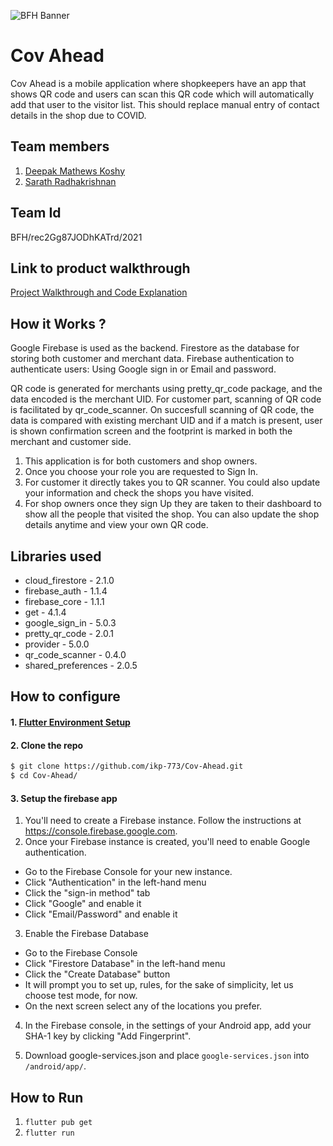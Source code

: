 ![BFH Banner](https://trello-attachments.s3.amazonaws.com/542e9c6316504d5797afbfb9/542e9c6316504d5797afbfc1/39dee8d993841943b5723510ce663233/Frame_19.png)
# Cov Ahead
Cov Ahead is a mobile application where shopkeepers have an app that shows QR code and users can scan this QR code which will automatically add that user to the visitor list. This should replace manual entry of contact details in the shop due to COVID. 
## Team members
1. [Deepak Mathews Koshy](https://github.com/deepakmkoshy)
2. [Sarath Radhakrishnan
](https://github.com/sarathradhakrishnan)
## Team Id
 BFH/rec2Gg87JODhKATrd/2021
## Link to product walkthrough

[Project Walkthrough and Code Explanation](https://drive.google.com/file/d/1OithQH27MtdlVbcdTT7XVf-w-Pw7sG4E/view?usp=sharing)

## How it Works ?

Google Firebase is used as the backend. Firestore as the database for storing both customer and merchant data. Firebase authentication to authenticate users: Using Google sign in or Email and password.

QR code is generated for merchants using pretty_qr_code package, and the data encoded is the merchant UID. For customer part, scanning of QR code is facilitated by qr_code_scanner. On succesfull scanning of QR code, the data is compared with existing merchant UID and if a match is present, user is shown confirmation screen and the footprint is marked in both the merchant and customer side.

1. This application is for both customers and shop owners.
2. Once you choose your role you are requested to Sign In. 
3. For customer it directly takes you to QR scanner. You could also update your information and check the shops you have visited.
4. For shop owners once they sign Up they are taken to their dashboard to show all the people that visited the shop. You can also update the shop details anytime and view your own QR code.

## Libraries used
- cloud_firestore -  2.1.0
- firebase_auth - 1.1.4
- firebase_core - 1.1.1
- get - 4.1.4
- google_sign_in - 5.0.3
- pretty_qr_code - 2.0.1
- provider - 5.0.0
- qr_code_scanner - 0.4.0
- shared_preferences - 2.0.5

## How to configure

#### 1. [Flutter Environment Setup](https://flutter.dev/docs/get-started/install)

#### 2. Clone the repo

```sh
$ git clone https://github.com/ikp-773/Cov-Ahead.git
$ cd Cov-Ahead/
```

#### 3. Setup the firebase app

1. You'll need to create a Firebase instance. Follow the instructions at https://console.firebase.google.com.
2. Once your Firebase instance is created, you'll need to enable Google authentication.

* Go to the Firebase Console for your new instance.
* Click "Authentication" in the left-hand menu
* Click the "sign-in method" tab
* Click "Google" and enable it
* Click "Email/Password" and enable it

3. Enable the Firebase Database
* Go to the Firebase Console
* Click "Firestore Database" in the left-hand menu
* Click the "Create Database" button
* It will prompt you to set up, rules, for the sake of simplicity, let us choose test mode, for now.
* On the next screen select any of the locations you prefer.

4. In the Firebase console, in the settings of your Android app, add your SHA-1 key by clicking "Add Fingerprint".

5. Download google-services.json and place `google-services.json` into `/android/app/`.

## How to Run

1. `flutter pub get`
2. `flutter run`
